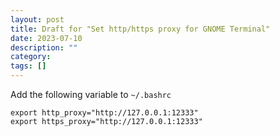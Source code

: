 ```yaml
---
layout: post
title: Draft for "Set http/https proxy for GNOME Terminal"
date: 2023-07-10
description: ""
category: 
tags: []
---
```


Add the following variable to `~/.bashrc`

```
export http_proxy="http://127.0.0.1:12333"
export https_proxy="http://127.0.0.1:12333"
```
